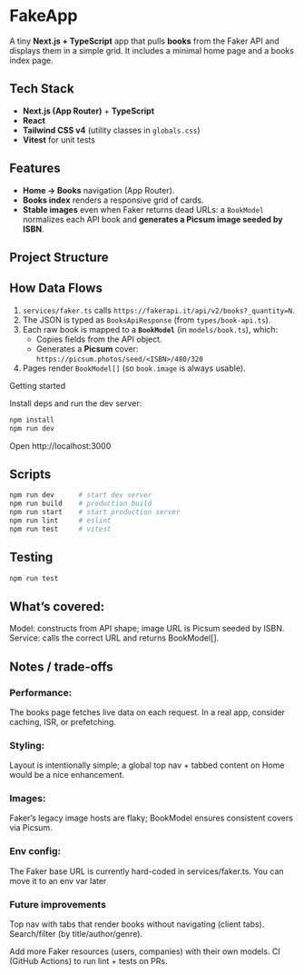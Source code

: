 # FakeApp

A tiny **Next.js + TypeScript** app that pulls **books** from the Faker API and displays them in a simple grid. It includes a minimal home page and a books index page.

## Tech Stack

- **Next.js (App Router)** + **TypeScript**
- **React**
- **Tailwind CSS v4** (utility classes in `globals.css`)
- **Vitest** for unit tests

## Features

- **Home → Books** navigation (App Router).
- **Books index** renders a responsive grid of cards.
- **Stable images** even when Faker returns dead URLs: a `BookModel` normalizes each API book and **generates a Picsum image seeded by ISBN**.

## Project Structure


## How Data Flows

1. `services/faker.ts` calls `https://fakerapi.it/api/v2/books?_quantity=N`.
2. The JSON is typed as `BooksApiResponse` (from `types/book-api.ts`).
3. Each raw book is mapped to a **`BookModel`** (in `models/book.ts`), which:
   - Copies fields from the API object.
   - Generates a **Picsum** cover:  
     `https://picsum.photos/seed/<ISBN>/480/320`
4. Pages render `BookModel[]` (so `book.image` is always usable).

Getting started

Install deps and run the dev server:
```bash
npm install
npm run dev
```

Open http://localhost:3000

## Scripts
```bash
npm run dev      # start dev server
npm run build    # production build
npm run start    # start production server
npm run lint     # eslint
npm run test     # vitest
```

## Testing
```bash
npm run test
```

## What’s covered:

Model: constructs from API shape; image URL is Picsum seeded by ISBN.
Service: calls the correct URL and returns BookModel[].

## Notes / trade-offs

### Performance:
The books page fetches live data on each request. In a real app, consider caching, ISR, or prefetching.

### Styling:
Layout is intentionally simple; a global top nav + tabbed content on Home would be a nice enhancement.

### Images:
Faker’s legacy image hosts are flaky; BookModel ensures consistent covers via Picsum.

### Env config:
The Faker base URL is currently hard-coded in services/faker.ts. You can move it to an env var later

### Future improvements
Top nav with tabs that render books without navigating (client tabs).
Search/filter (by title/author/genre).

Add more Faker resources (users, companies) with their own models.
CI (GitHub Actions) to run lint + tests on PRs.
